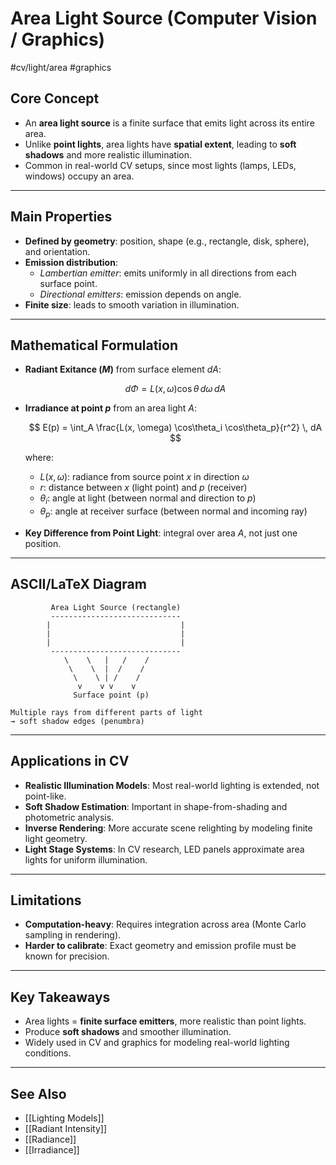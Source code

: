 # Area Light Source (Computer Vision / Graphics)
 #cv/light/area #graphics

## Core Concept
- An **area light source** is a finite surface that emits light across its entire area.  
- Unlike **point lights**, area lights have **spatial extent**, leading to **soft shadows** and more realistic illumination.  
- Common in real-world CV setups, since most lights (lamps, LEDs, windows) occupy an area.  

---

## Main Properties
- **Defined by geometry**: position, shape (e.g., rectangle, disk, sphere), and orientation.  
- **Emission distribution**:  
  - *Lambertian emitter*: emits uniformly in all directions from each surface point.  
  - *Directional emitters*: emission depends on angle.  
- **Finite size**: leads to smooth variation in illumination.  

---

## Mathematical Formulation
- **Radiant Exitance ($M$)** from surface element $dA$:  

  $$
  d\Phi = L(x, \omega) \cos\theta \, d\omega \, dA
  $$

- **Irradiance at point $p$** from an area light $A$:  

  $$
  E(p) = \int_A \frac{L(x, \omega) \cos\theta_i \cos\theta_p}{r^2} \, dA
  $$

  where:  
  - $L(x, \omega)$: radiance from source point $x$ in direction $\omega$  
  - $r$: distance between $x$ (light point) and $p$ (receiver)  
  - $\theta_i$: angle at light (between normal and direction to $p$)  
  - $\theta_p$: angle at receiver surface (between normal and incoming ray)  

- **Key Difference from Point Light**: integral over area $A$, not just one position.  

---

## ASCII/LaTeX Diagram

```
         Area Light Source (rectangle)
         -----------------------------
        |                             |
        |                             |
        |                             |
         -----------------------------
            \    \   |   /    /
             \    \  |  /    /
              \    \ | /    /
               v    v v    v
              Surface point (p)

Multiple rays from different parts of light
→ soft shadow edges (penumbra)
```

---

## Applications in CV
- **Realistic Illumination Models**: Most real-world lighting is extended, not point-like.  
- **Soft Shadow Estimation**: Important in shape-from-shading and photometric analysis.  
- **Inverse Rendering**: More accurate scene relighting by modeling finite light geometry.  
- **Light Stage Systems**: In CV research, LED panels approximate area lights for uniform illumination.  

---

## Limitations
- **Computation-heavy**: Requires integration across area (Monte Carlo sampling in rendering).  
- **Harder to calibrate**: Exact geometry and emission profile must be known for precision.  

---

## Key Takeaways
- Area lights = **finite surface emitters**, more realistic than point lights.  
- Produce **soft shadows** and smoother illumination.  
- Widely used in CV and graphics for modeling real-world lighting conditions.  

---
## See Also
- [[Lighting Models]]
- [[Radiant Intensity]]
- [[Radiance]]
- [[Irradiance]]